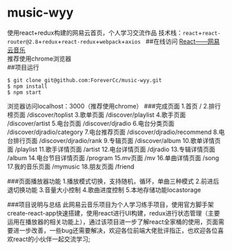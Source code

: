 # music-wyy
使用react+redux构建的网易云首页，个人学习交流作品
技术栈：`react`+`react-router@2.8`+`redux`+`react-redux`+`webpack`+`axios`  
##在线访问
[React——网易云音乐](http://music.rainycc.com)  
推荐使用chrome浏览器  
##项目运行
```shell
$ git clone git@github.com:ForeverCc/music-wyy.git
$ npm install
$ npm start
```
浏览器访问localhost：3000（推荐使用chrome）
###完成页面
1.首页 /
2.排行榜页面 /discover/toplist
3.歌单页面 /discover/playlist
4.歌手页面 /discover/artist
5.电台页面 /discover/djradio
6.电台分类页面 /discover/djradio/category
7.电台推荐页面 /discover/djradio/recommend
8.电台排行页面 /discover/djradio/rank
9.专辑页面 /discover/album
10.歌单详情页面 /playlist
11.歌手详情页面 /artist
12.电台详情页面 /djradio
13.专辑详情页面 /album
14.电台节目详情页面 /program
15.mv页面 /mv
16.单曲详情页面 /song
17.我的音乐页面 /mymusic
18.朋友页面 /friend

###页面播放器功能
1.播放模式切换，支持随机，循环，单曲三种模式
2.前进后退切换功能
3.音量大小控制
4.歌曲进度控制
5.本地存储功能locastorage

###项目说明与总结
此网易云音乐项目为个人学习练手项目，使用官方脚手架create-react-app快速搭建，使用react进行UI构建，redux进行状态管理（主要运用在播放器的相关功能上），通过该项目进一步了解react全家桶的使用，页面需要进一步改善，一些bug还需要解决，欢迎各位前端大佬批评指正，也欢迎各位喜欢react的小伙伴一起交流学习;
